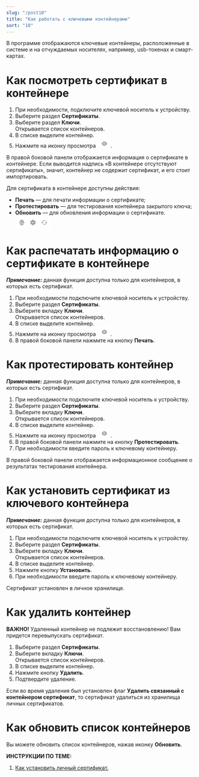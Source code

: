 ```yaml
---
slug: "/post10"
title: "Как работать с ключевыми контейнерами"
sort: "10"
---
```


В программе отображаются ключевые контейнеры, расположенные в системе и на отчуждаемых носителях, например, usb-токенах и смарт-картах.

# Как посмотреть сертификат в контейнере

1. При необходимости, подключите ключевой носитель к устройству.
2. Выберите раздел **Сертификаты**.
3. Выберите  раздел **Ключи**.  
   Открывается список контейнеров.
5. В списке выделите контейнер.
6. Нажмите на иконку просмотра ![view-icon.png](./images/view-icon.png "Просмотр").

В правой боковой панели отображается информация о сертификате в контейнере. Если выводится надпись «В контейнере отсутствуют сертификаты», значит, контейнер не содержит сертификат, и его стоит импортировать.

Для сертификата в контейнере доступны действия:
- **Печать** — для печати информации о сертификате;
- **Протестировать** — для тестирования контейнера закрытого ключа;
- **Обновить** — для обновления информации о сертификате.
  ![cont-icons.jpg](./images/cont-icons.jpg "Действия с контейнером и сертификатом")

# Как распечатать информацию о сертификате в контейнере

***Примечание:*** данная функция доступна только для контейнеров, в которых есть сертификат.

1. При необходимости подключите ключевой носитель к устройству.
2. Выберите раздел **Сертификаты**.
3. Выберите вкладку **Ключи**.  
   Открывается список контейнеров.
5. В списке выделите контейнер.
6. Нажмите на иконку просмотра ![view-icon.png](./images/view-icon.png "Просмотр").
7. В правой боковой панели нажмите на кнопку **Печать**.

# Как протестировать контейнер

***Примечание:*** данная функция доступна только для контейнеров, в которых есть сертификат.

1. При необходимости подключите ключевой носитель к устройству.
2. Выберите раздел **Сертификаты**.
3. Выберите вкладку **Ключи**.  
   Открывается список контейнеров.
5. В списке выделите контейнер.
6. Нажмите на иконку просмотра ![view-icon.png](./images/view-icon.png "Просмотр").
7. В правой боковой панели нажмите на кнопку **Протестировать**.
8. При необходимости введите пароль к ключевому контейнеру.

В правой боковой панели отображается информационное сообщение о результатах тестирования контейнера.

# Как установить сертификат из ключевого контейнера

***Примечание:*** данная функция доступна только для контейнеров, в которых есть сертификат.

1. При необходимости подключите ключевой носитель к устройству.
2. Выберите раздел **Сертификаты**.
3. Выберите вкладку **Ключи**.  
   Открывается список контейнеров.
4. В списке выделите контейнер.
5. Нажмите кнопку **Установить**.
6. При необходимости введите пароль к ключевому контейнеру.

Сертификат установлен в личное хранилище.

# Как удалить контейнер

**ВАЖНО!** Удаленный контейнер не подлежит восстановлению! Вам придется перевыпускать сертификат.

1. Выберите раздел **Сертификаты**.
3. Выберите вкладку **Ключи**.  
   Открывается список контейнеров.
5. В списке выделите контейнер.
6. Нажмите кнопку **Удалить**.
7. Подтвердите удаление.

Если во время удаления был установлен флаг **Удалить связанный с контейнером сертификат**, то сертификат удалиться из хранилища личных сертификатов.

# Как обновить список контейнеров

Вы можете обновить список контейнеров, нажав иконку **Обновить**. 

**ИНСТРУКЦИИ ПО ТЕМЕ:**   
1. [Как установить личный сертификат.](https://docs.cryptoarm.ru/07-v3.2.9/008-certs/01-import-my-cert)  
